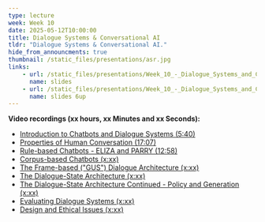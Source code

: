 ```yaml
---
type: lecture
week: Week 10
date: 2025-05-12T10:00:00
title: Dialogue Systems & Conversational AI
tldr: "Dialogue Systems & Conversational AI."
hide_from_announcments: true
thumbnail: /static_files/presentations/asr.jpg
links: 
    - url: /static_files/presentations/Week_10_-_Dialogue_Systems_and_Conversational_AI.pdf
      name: slides
    - url: /static_files/presentations/Week_10_-_Dialogue_Systems_and_Conversational_AI_6up.pdf
      name: slides 6up
---
```

**Video recordings (xx hours, xx Minutes and xx Seconds):**
- [Introduction to Chatbots and Dialogue Systems (5:40)](https://youtu.be/_oGSdNmgG-w)
- [Properties of Human Conversation (17:07)](https://youtu.be/60bplNwZGk0)
- [Rule-based Chatbots - ELIZA and PARRY (12:58)](https://youtu.be/BSmRHH6tfwc)
- [Corpus-based Chatbots (x:xx)]()
- [The Frame-based ("GUS") Dialogue Architecture (x:xx)]()
- [The Dialogue-State Architecture (x:xx)]()
- [The Dialogue-State Architecture Continued - Policy and Generation (x:xx)]()
- [Evaluating Dialogue Systems (x:xx)]()
- [Design and Ethical Issues (x:xx)]()
